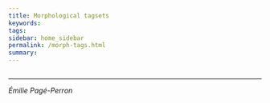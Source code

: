 ```yaml
---
title: Morphological tagsets
keywords:
tags:
sidebar: home_sidebar
permalink: /morph-tags.html
summary:
---
```


## 

***
*Émilie Pagé-Perron*
